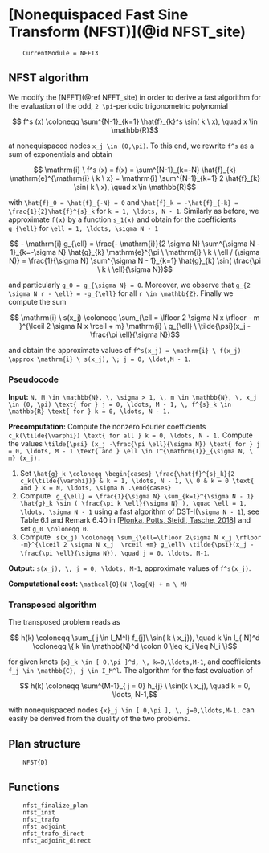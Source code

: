 # [Nonequispaced Fast Sine Transform (NFST)](@id NFST_site)

```@meta
    CurrentModule = NFFT3
```

## NFST algorithm

We modify the [NFFT](@ref NFFT_site) in order to derive a fast algorithm for the evaluation of the odd, ``2 \pi``-periodic trigonometric polynomial

```math
    f^s (x) \coloneqq \sum^{N-1}_{k=1} \hat{f}_{k}^s \sin( k \ x), \quad x \in \mathbb{R}
```

at nonequispaced nodes ``x_j \in (0,\pi)``. To this end, we rewrite ``f^s`` as a sum of exponentials and obtain

```math
    \mathrm{i} \ f^s (x) = f(x) = \sum^{N-1}_{k=-N} \hat{f}_{k} \mathrm{e}^{\mathrm{i} \ k \ x} = \mathrm{i} \sum^{N-1}_{k=1} 2 \hat{f}_{k} \sin( k \ x), \quad x \in \mathbb{R}
```

with ``\hat{f}_0 = \hat{f}_{-N} = 0`` and ``\hat{f}_k = -\hat{f}_{-k} = \frac{1}{2}\hat{f}^{s}_k`` for ``k = 1, \ldots, N - 1``. Similarly as before, we approximate ``f(x)`` by a function ``s_1(x)`` and obtain for the coefficients ``g_{\ell}`` for ``\ell = 1, \ldots, \sigma N - 1``

```math
    - \mathrm{i} g_{\ell} = \frac{- \mathrm{i}}{2 \sigma N} \sum^{\sigma N - 1}_{k=-\sigma N} \hat{g}_{k} \mathrm{e}^{\pi \ \mathrm{i} \ k \ \ell / (\sigma N)} = \frac{1}{\sigma N} \sum^{\sigma N - 1}_{k=1} \hat{g}_{k} \sin( \frac{\pi \ k \ \ell}{\sigma N})
```

and particularly ``g_0 = g_{\sigma N} = 0``. Moreover, we observe that ``g_{2 \sigma N r - \ell} = -g_{\ell}`` for all ``r \in \mathbb{Z}``. Finally we compute the sum

```math
  	\mathrm{i} \ s(x_j) \coloneqq \sum_{\ell = \lfloor 2 \sigma N x \rfloor - m }^{\lceil 2 \sigma N x \rceil + m} \mathrm{i} \ g_{\ell} \ \tilde{\psi}(x_j - \frac{\pi \ell}{\sigma N})
```

and obtain the approximate values of ``f^s(x_j) = \mathrm{i} \ f(x_j) \approx \mathrm{i} \ s(x_j), \; j = 0, \ldot,M - 1``.

### Pseudocode

**Input:** ``N, M \in \mathbb{N}, \, \sigma > 1, \, m \in \mathbb{N}, \, x_j \in (0, \pi) \text{ for } j = 0, \ldots, M - 1, \, f^{s}_k \in \mathbb{R} \text{ for } k = 0, \ldots, N - 1.``

**Precomputation:** Compute the nonzero Fourier coefficients ``c_k(\tilde{\varphi}) \text{ for all } k = 0, \ldots, N - 1.`` Compute the values ``\tilde{\psi} (x_j -\frac{\pi \ell}{\sigma N}) \text{ for } j = 0, \ldots, M - 1 \text{ and } \ell \in I^{\mathrm{T}}_{\sigma N, \ m} (x_j).``

1. Set ``\hat{g}_k \coloneqq \begin{cases} \frac{\hat{f}^{s}_k}{2 c_k(\tilde{\varphi})} & k = 1, \ldots, N - 1, \\ 0 & k = 0 \text{ and } k = N, \ldots, \sigma N .\end{cases}`` 
2. Compute `` g_{\ell} = \frac{1}{\sigma N} \sum_{k=1}^{\sigma N - 1} \hat{g}_k \sin ( \frac{\pi k \ell}{\sigma N} ), \quad \ell = 1, \ldots, \sigma N - 1`` using a fast algorithm of DST-I(``\sigma N - 1``), see  Table 6.1 and Remark 6.40 in [[Plonka, Potts, Steidl, Tasche, 2018](#PlonkaPottsSteidlTasche2018)] and set ``g_0 \coloneqq 0``. 
3. Compute `` s(x_j) \coloneqq \sum_{\ell=\lfloor 2\sigma N x_j \rfloor -m}^{\lceil 2 \sigma N x_j  \rceil +m} g_\ell\ \tilde{\psi}(x_j -\frac{\pi \ell}{\sigma N}), \quad j = 0, \ldots, M-1``.

**Output:** ``s(x_j), \, j = 0, \ldots, M-1``, approximate values of ``f^s(x_j)``.

**Computational cost:** ``\mathcal{O}(N \log{N} + m \ M)`` 

### Transposed algorithm

The transposed problem reads as

```math
	h(k) \coloneqq \sum_{ j \in I_M^l} f_{j}\ \sin( k \ x_j}), \quad  k \in I_{ N}^d \coloneqq \{ k \in \mathbb{N}^d \colon 0 \leq k_i \leq N_i  \}
```

for given knots ``{x}_k \in [ 0,\pi ]^d, \, k=0,\ldots,M-1``, and coefficients ``f_j \in \mathbb{C}, j \in I_M^l``.
The algorithm for the fast evaluation of 

```math
	h(k) \coloneqq \sum^{M-1}_{ j = 0} h_{j} \ \sin(k \ x_j), \quad k = 0, \ldots, N-1,
```

with nonequispaced nodes ``{x}_j \in [ 0,\pi ], \, j=0,\ldots,M-1,`` can easily be derived from the duality of the two problems.

## Plan structure

```@docs
    NFST{D}
```

## Functions

```@docs
  	nfst_finalize_plan
    nfst_init
    nfst_trafo
    nfst_adjoint
    nfst_trafo_direct
    nfst_adjoint_direct
```